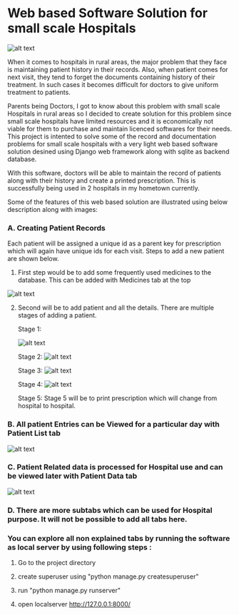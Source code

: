 # Web based Software Solution for small scale Hospitals

![alt text](https://drive.google.com/uc?id=14sbc_6MEwMa57RfuH3-FckXCW_s4wNzr)

When it comes to hospitals in rural areas, the major problem that they face is maintaining patient history in their records. Also, when patient comes for next visit, they tend to forget the documents containing history of their treatment. In such cases it becomes difficult for doctors to give uniform treatment to patients.

Parents being Doctors, I got to know about this problem with small scale Hospitals in rural areas so I decided to create solution for this problem since small scale hospitals have limited resources and it is economically not viable for them to purchase and maintain licenced softwares for their needs. This project is intented to solve some of the record and documentation problems for small scale hospitals with a very light web based software solution desined using Django web framework along with sqlite as backend database. 

With this software, doctors will be able to maintain the record of patients along with their history and create a printed prescription. This is successfully being used in 2 hospitals in my hometown currently.

Some of the features of this web based solution are illustrated using below description along with images:

### A. Creating Patient Records

Each patient will be assigned a unique id as a parent key for prescription which will again have unique ids for each visit. Steps to add a new patient are shown below.

1. First step would be to add some frequently used medicines to the database. This can be added with Medicines tab at the top

![alt text](https://drive.google.com/uc?id=1hozhNtebnmIQA2vOUiORyw2H2GaWqKpB)

2. Second will be to add patient and all the details. There are multiple stages of adding a patient.
    
    Stage 1:
    
    ![alt text](https://drive.google.com/uc?id=16n2bxXMDgEPxpKt2ZyBDPjK-FTiMazmC)
    
    Stage 2:
    ![alt text](https://drive.google.com/uc?id=1S95_cU2-XoYZNAJP_p4YPSU7YsmfECTD)
    
    Stage 3:
    ![alt text](https://drive.google.com/uc?id=1jpO1hjATE9s1pnS8q7LXJZWYx7CeMARH)
    
    Stage 4:
    ![alt text](https://drive.google.com/uc?id=1M-ohNKG83kELEGj-ZYcjXqs0Clwt1hwL)
    
    Stage 5:
    Stage 5 will be to print prescription which will change from hospital to hospital.
    
  ### B. All patient Entries can be Viewed for a particular day with Patient List tab
  
  ![alt text](https://drive.google.com/uc?id=1tx3qP3F2fXNj9F6O8QZDYdCeXmkgKPGL)
  
  ### C. Patient Related data is processed for Hospital use and can be viewed later with Patient Data tab
  
  ![alt text](https://drive.google.com/uc?id=1c3Yh7zG6AkDl42HdQLvr6LLEcvvSJz2j)
  
  ### D. There are more subtabs which can be used for Hospital purpose. It will not be possible to add all tabs here.

### You can explore all non explained tabs by running the software as local server by using following steps :

1. Go to the project directory

2. create superuser using "python manage.py createsuperuser"

3. run "python manage.py runserver"

4. open localserver http://127.0.0.1:8000/
